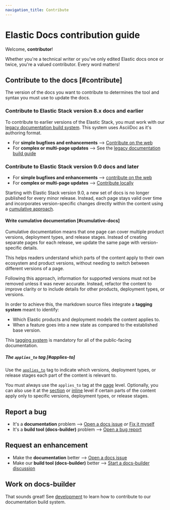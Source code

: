 ```yaml
---
navigation_title: Contribute
---
```


# Elastic Docs contribution guide

Welcome, **contributor**!

Whether you're a technical writer or you've only edited Elastic docs once or twice, you're a valued contributor. Every word matters!

## Contribute to the docs [#contribute]

The version of the docs you want to contribute to determines the tool and syntax you must use to update the docs.

### Contribute to Elastic Stack version 8.x docs and earlier

To contribute to earlier versions of the Elastic Stack, you must work with our [legacy documentation build system](https://github.com/elastic/docs). This system uses AsciiDoc as it's authoring format.

* For **simple bugfixes and enhancements** --> [Contribute on the web](on-the-web.md)
* For **complex or multi-page updates** --> See the [legacy documentation build guide](https://github.com/elastic/docs?tab=readme-ov-file#building-documentation)

### Contribute to Elastic Stack version 9.0 docs and later

* For **simple bugfixes and enhancements** --> [contribute on the web](on-the-web.md)
* For **complex or multi-page updates** --> [Contribute locally](locally.md)

Starting with Elastic Stack version 9.0, a new set of docs is no longer published for every minor release. Instead, each page stays valid over time and incorporates version-specific changes directly within the content using a [cumulative approach](#cumulative-docs).

#### Write cumulative documentation [#cumulative-docs]

Cumulative documentation means that one page can cover multiple product versions, deployment types, and release stages. Instead of creating separate pages for each release, we update the same page with version-specific details. 

This helps readers understand which parts of the content apply to their own ecosystem and product versions, without needing to switch between different versions of a page.

Following this approach, information for supported versions must not be removed unless it was never accurate. Instead, refactor the content to improve clarity or to include details for other products, deployment types, or versions.

In order to achieve this, the markdown source files integrate a **tagging system** meant to identify:

* Which Elastic products and deployment models the content applies to.
* When a feature goes into a new state as compared to the established base version.

This [tagging system](#applies-to) is mandatory for all of the public-facing documentation. 

##### The `applies_to` tag [#applies-to]

Use the [`applies_to`](../syntax/applies.md) tag to indicate which versions, deployment types, or release stages each part of the content is relevant to.

You must always use the `applies_to` tag at the [page](../syntax/applies.md#page-annotations) level. Optionally, you can also use it at the [section](../syntax/applies.md#sections) or [inline](../syntax/applies.md#inline-applies-to) level if certain parts of the content apply only to specific versions, deployment types, or release stages.

## Report a bug

* It's a **documentation** problem --> [Open a docs issue](https://github.com/elastic/docs-content/issues/new?template=internal-request.yaml) *or* [Fix it myself](locally.md)
* It's a **build tool (docs-builder)** problem --> [Open a bug report](https://github.com/elastic/docs-builder/issues/new?template=bug-report.yaml)

## Request an enhancement

* Make the **documentation** better --> [Open a docs issue](https://github.com/elastic/docs-content/issues/new?template=internal-request.yaml)
* Make our **build tool (docs-builder)** better --> [Start a docs-builder discussion](https://github.com/elastic/docs-builder/discussions)

## Work on docs-builder

That sounds great! See [development](../development/index.md) to learn how to contribute to our documentation build system.